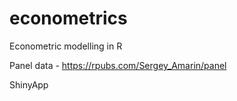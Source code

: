 # econometrics
Econometric modelling in R

Panel data - https://rpubs.com/Sergey_Amarin/panel

ShinyApp
